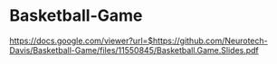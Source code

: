 # Basketball-Game
https://docs.google.com/viewer?url=$https://github.com/Neurotech-Davis/Basketball-Game/files/11550845/Basketball.Game.Slides.pdf


